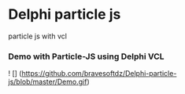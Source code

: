 # Delphi particle js
 particle js with vcl
 
### Demo with Particle-JS using Delphi VCL
! [] (https://github.com/bravesoftdz/Delphi-particle-js/blob/master/Demo.gif)
